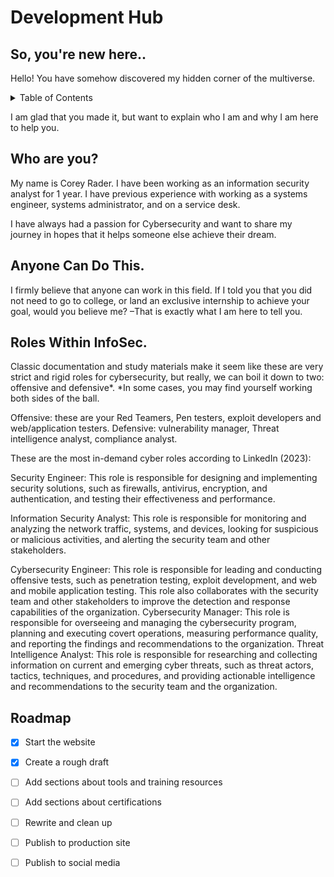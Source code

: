 # Development Hub
## So, you're new here..
Hello! You have somehow discovered my hidden corner of the multiverse. 


<!-- TABLE OF CONTENTS -->
<details>
  <summary>Table of Contents</summary>
  <ol>
    <li><a href="#who-are-you">Who Are You?</a>
    <li><a href="#anyone-can-do-this">Anyone Can Do This</a>
    <li><a href="#roles-within-infosec">Roles Within InfoSec</a>
    <li><a href="#roadmap">Road Map</a></li>
</details>


I am glad that you made it, but want to explain who I am and why I am here to help you. 

## Who are you?

My name is Corey Rader. I have been working as an information security analyst for 1 year. I have previous experience with working as a systems engineer, systems administrator, and on a service desk. 

I have always had a passion for Cybersecurity and want to share my journey in hopes that it helps someone else achieve their dream.

## Anyone Can Do This.

I firmly believe that anyone can work in this field. If I told you that you did not need to go to college, or land an exclusive internship to achieve your goal, would you believe me? –That is exactly what I am here to tell you.

## Roles Within InfoSec.

Classic documentation and study materials make it seem like these are very strict and rigid roles for cybersecurity, but really, we can boil it down to two: offensive and defensive*. 
*In some cases, you may find yourself working both sides of the ball.

Offensive: these are your Red Teamers, Pen testers, exploit developers and web/application testers. 
Defensive: vulnerability manager, Threat intelligence analyst, compliance analyst.

These are the most in-demand cyber roles according to LinkedIn (2023): 

Security Engineer: This role is responsible for designing and implementing security solutions, such as firewalls, antivirus, encryption, and authentication, and testing their effectiveness and performance.

Information Security Analyst: This role is responsible for monitoring and analyzing the network traffic, systems, and devices, looking for suspicious or malicious activities, and alerting the security team and other stakeholders.

Cybersecurity Engineer: This role is responsible for leading and conducting offensive tests, such as penetration testing, exploit development, and web and mobile application testing. This role also collaborates with the security team and other stakeholders to improve the detection and response capabilities of the organization.
Cybersecurity Manager: This role is responsible for overseeing and managing the cybersecurity program, planning and executing covert operations, measuring performance quality, and reporting the findings and recommendations to the organization.
Threat Intelligence Analyst: This role is responsible for researching and collecting information on current and emerging cyber threats, such as threat actors, tactics, techniques, and procedures, and providing actionable intelligence and recommendations to the security team and the organization.



<!-- ROADMAP -->
## Roadmap

- [x] Start the website
- [x] Create a rough draft
- [ ] Add sections about tools and training resources
- [ ] Add sections about certifications
- [ ] Rewrite and clean up
- [ ] Publish to production site
- [ ] Publish to social media

